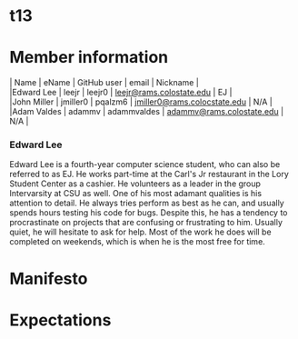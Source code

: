 # t13

# Member information
|       Name       |       eName       |       GitHub user       |       email       |       Nickname       |<br/>
|Edward Lee | leejr | leejr0 | leejr@rams.colostate.edu | EJ | <br/>
|John Miller | jmiller0 | pqalzm6 | jmiller0@rams.colocstate.edu | N/A |<br>
|Adam Valdes | adammv | adammvaldes | adammv@rams.colostate.edu | N/A |<br>

### Edward Lee
Edward Lee is a fourth-year computer science student, who can also be referred to as EJ. He works part-time at the Carl's Jr restaurant in the Lory Student Center as a cashier. He volunteers as a leader in the group Intervarsity at CSU as well. One of his most adamant qualities is his attention to detail. He always tries perform as best as he can, and usually spends hours testing his code for bugs. Despite this, he has a tendency to procrastinate on projects that are confusing or frustrating to him. Usually quiet, he will hesitate to ask for help. Most of the work he does will be completed on weekends, which is when he is the most free for time.

# Manifesto

# Expectations
